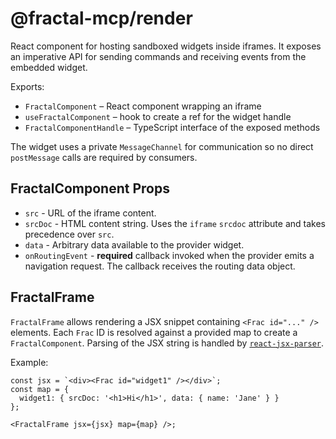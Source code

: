 # @fractal-mcp/render

React component for hosting sandboxed widgets inside iframes. It exposes an imperative API for sending commands and receiving events from the embedded widget.

Exports:

- `FractalComponent` – React component wrapping an iframe
- `useFractalComponent` – hook to create a ref for the widget handle
- `FractalComponentHandle` – TypeScript interface of the exposed methods

The widget uses a private `MessageChannel` for communication so no direct `postMessage` calls are required by consumers.

## FractalComponent Props

- `src` - URL of the iframe content.
- `srcDoc` - HTML content string. Uses the `iframe` `srcdoc` attribute and takes precedence over `src`.
- `data` - Arbitrary data available to the provider widget.
- `onRoutingEvent` - **required** callback invoked when the provider emits a
  navigation request. The callback receives the routing data object.

## FractalFrame

`FractalFrame` allows rendering a JSX snippet containing `<Frac id="..." />` elements. Each `Frac` ID is resolved against a provided map to create a `FractalComponent`. Parsing of the JSX string is handled by [`react-jsx-parser`](https://www.npmjs.com/package/react-jsx-parser).

Example:

```tsx
const jsx = `<div><Frac id="widget1" /></div>`;
const map = {
  widget1: { srcDoc: '<h1>Hi</h1>', data: { name: 'Jane' } }
};

<FractalFrame jsx={jsx} map={map} />;
```
